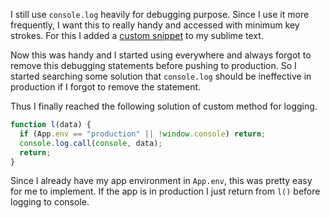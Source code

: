 <!--


---
 "JavaScript: override console.log"
excerpt: "How to implement a custom method for logging, by overriding console.log"
date: 2015-01-06 00:00:00 IST
updated: 2015-01-06 00:00:00 IST
categories: javascript
---

-->
<!DOCTYPE html>
<html>

<head>
  <title>basic-git-workflow</title>
  <meta charset="utf-8">
  <meta name="viewport" content="width=device-width, initial-scale=1.0">


  <link rel="stylesheet" href="./css/bootstrap.css">
  <link rel="stylesheet" href="./css/bootstrap.grid.css">
  <link rel="stylesheet" href="./css/bootstrap.min.css">
  <link rel="stylesheet" href="./css/bootstrap-reboot.min.css">
  <link rel="stylesheet" href="./css/bootstrap.css.map">
  <link rel="stylesheet" href="./css/blog-home.css">
  <link rel="stylesheet" href="./css/prism.css">
  <script async defer src="./css/prism.js"></script>
</head>
<!--------------------------------------------------------------------------------------------------->
<!--------------------------------------------------------------------------------------------------->
<!--------------------------------------------------------------------------------------------------->
<!--------------------------------------------------------------------------------------------------->
<!--------------------------------------------------------------------------------------------------->




<body>

I still use `console.log` heavily for debugging purpose. Since I use it more frequently, I want this to really handy and accessed with minimum key strokes. For this I added a [custom snippet](https://github.com/revathskumar/dotfiles/blob/143b9df805ffbed82004b4092e8a537e15b2fb5e/sublime2/User/console.log.sublime-snippet) to my sublime text.

Now this was handy and I started using everywhere and always forgot to remove this debugging statements before pushing to production. So I started searching some solution that `console.log` should be ineffective in production if I forgot to remove the statement.

Thus I finally reached the following solution of custom method for logging.

```js
function l(data) {
  if (App.env == "production" || !window.console) return;
  console.log.call(console, data);
  return;
}
```

Since I already have my app environment in `App.env`, this was pretty easy for me to implement. If the app is in production I just return from `l()` before logging to console.
